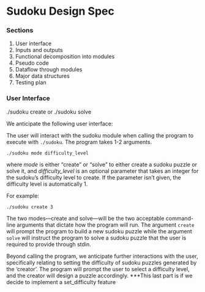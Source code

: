 # Sudoku Design Spec

### Sections
1. User interface
2. Inputs and outputs
3. Functional decomposition into modules
4. Pseudo code
5. Dataflow through modules
6. Major data structures
7. Testing plan


### User Interface
./sudoku create or ./sudoku solve

We anticipate the following user interface:

The user will interact with the sudoku module when calling the program to execute with `./sudoku`. The program takes 1-2 arguments.
```
./sudoku mode difficulty_level
```
where *mode* is either “create” or “solve” to either create a sudoku puzzle or solve it, and 
*difficulty_level* is an optional parameter that takes an integer for the sudoku’s difficulty level to create. If the parameter isn’t given, the difficulty level is automatically 1.

For example:
```
./sudoku create 3
```
The two modes––create and solve––will be the two acceptable command-line arguments that dictate how the program will run. The argument `create` will prompt the program to build a new sudoku puzzle while the argument `solve` will instruct the program to solve a sudoku puzzle that the user is required to provide through stdin.

Beyond calling the program, we anticipate further interactions with the user, specifically relating to setting the difficulty of sudoku puzzles generated by the ‘creator’. The program will prompt the user to select a difficulty level, and the creator will design a puzzle accordingly.
***This last part is if we decide to implement a set_difficulty feature
